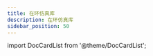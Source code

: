 ```yaml
---
title: 在环仿真库
description: 在环仿真库
sidebar_position: 50
---
```


import DocCardList from '@theme/DocCardList';

<DocCardList />